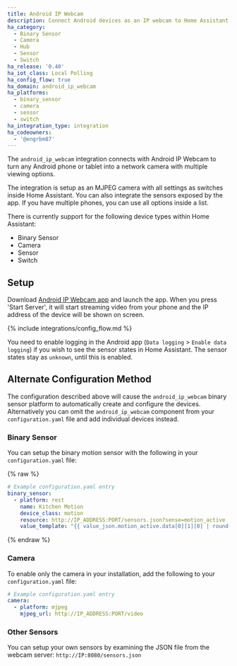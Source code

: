 ```yaml
---
title: Android IP Webcam
description: Connect Android devices as an IP webcam to Home Assistant
ha_category:
  - Binary Sensor
  - Camera
  - Hub
  - Sensor
  - Switch
ha_release: '0.40'
ha_iot_class: Local Polling
ha_config_flow: true
ha_domain: android_ip_webcam
ha_platforms:
  - binary_sensor
  - camera
  - sensor
  - switch
ha_integration_type: integration
ha_codeowners:
  - '@engrbm87'
---
```


The `android_ip_webcam` integration connects with Android IP Webcam to turn any Android phone or tablet into a network camera with multiple viewing options.

The integration is setup as an MJPEG camera with all settings as switches inside Home Assistant. You can also integrate the sensors exposed by the app. If you have multiple phones, you can use all options inside a list.

There is currently support for the following device types within Home Assistant:

- Binary Sensor
- Camera
- Sensor
- Switch

## Setup

Download [Android IP Webcam app](https://play.google.com/store/apps/details?id=com.pas.webcam) and launch the app. When you press 'Start Server', it will start streaming video from your phone and the IP address of the device will be shown on screen.

{% include integrations/config_flow.md %}

<div class='note'>

You need to enable logging in the Android app (`Data logging` > `Enable data logging`) if you wish to see the sensor states in Home Assistant. The sensor states stay as `unknown`, until this is enabled.

</div>

## Alternate Configuration Method

The configuration described above will cause the `android_ip_webcam` binary sensor platform to automatically create and configure the devices. Alternatively you can omit the `android_ip_webcam` component from your `configuration.yaml` file and add individual devices instead.

### Binary Sensor

You can setup the binary motion sensor with the following in your `configuration.yaml` file:

{% raw %}

```yaml
# Example configuration.yaml entry
binary_sensor:
  - platform: rest
    name: Kitchen Motion
    device_class: motion
    resource: http://IP_ADDRESS:PORT/sensors.json?sense=motion_active
    value_template: "{{ value_json.motion_active.data[0][1][0] | round(0) }}"
```

{% endraw %}

### Camera

To enable only the camera in your installation, add the following to your `configuration.yaml` file:

```yaml
# Example configuration.yaml entry
camera:
  - platform: mjpeg
    mjpeg_url: http://IP_ADDRESS:PORT/video
```

### Other Sensors

You can setup your own sensors by examining the JSON file from the webcam server: `http://IP:8080/sensors.json`
